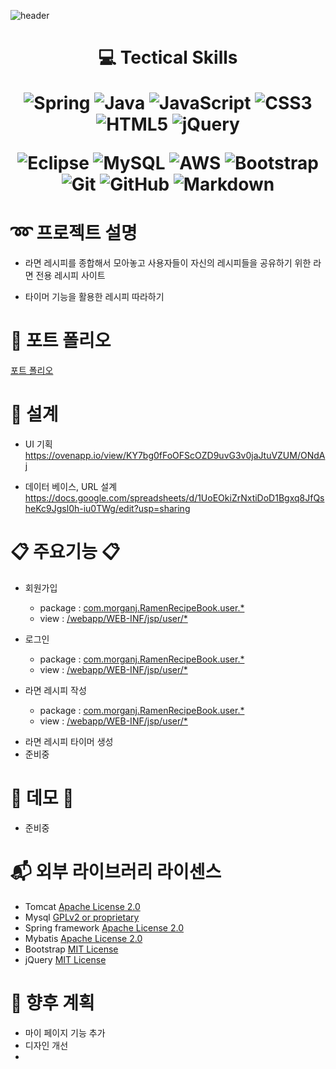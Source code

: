 ![header](https://capsule-render.vercel.app/api?type=transparent&color=37BFF7&height=300&section=header&text=Ramen%20Recipe%20Book&fontSize=90)


<div align=center><h1>💻 Tectical Skills
  
![Spring](https://img.shields.io/badge/spring-%236DB33F.svg?style=for-the-badge&logo=spring&logoColor=white) ![Java](https://img.shields.io/badge/java-%23ED8B00.svg?style=for-the-badge&logo=java&logoColor=white) ![JavaScript](https://img.shields.io/badge/javascript-%23323330.svg?style=for-the-badge&logo=javascript&logoColor=%23F7DF1E) ![CSS3](https://img.shields.io/badge/css3-%231572B6.svg?style=for-the-badge&logo=css3&logoColor=white) ![HTML5](https://img.shields.io/badge/html5-%23E34F26.svg?style=for-the-badge&logo=html5&logoColor=white) ![jQuery](https://img.shields.io/badge/jquery-%230769AD.svg?style=for-the-badge&logo=jquery&logoColor=white)
 
![Eclipse](https://img.shields.io/badge/Eclipse-FE7A16.svg?style=for-the-badge&logo=Eclipse&logoColor=white) ![MySQL](https://img.shields.io/badge/mysql-%2300f.svg?style=for-the-badge&logo=mysql&logoColor=white) ![AWS](https://img.shields.io/badge/AWS-%23FF9900.svg?style=for-the-badge&logo=amazon-aws&logoColor=white) ![Bootstrap](https://img.shields.io/badge/bootstrap-%23563D7C.svg?style=for-the-badge&logo=bootstrap&logoColor=white) ![Git](https://img.shields.io/badge/git-%23F05033.svg?style=for-the-badge&logo=git&logoColor=white) ![GitHub](https://img.shields.io/badge/github-%23121011.svg?style=for-the-badge&logo=github&logoColor=white) ![Markdown](https://img.shields.io/badge/markdown-%23000000.svg?style=for-the-badge&logo=markdown&logoColor=white)
  
  </h1>
 </div>
 
 <h1> ➿ 프로젝트 설명 </h1>
 
  - 라면 레시피를 종합해서 모아놓고 사용자들이 자신의 레시피들을 공유하기 위한 라면 전용 레시피 사이트 

  - 타이머 기능을 활용한 레시피 따라하기 

 <h1> 📁 포트 폴리오 </h1>
 
 <a href="https://drive.google.com/file/d/1v0DN8H9z0Y0fCZ8J_eRtMaDUSQWQt4yp/view?usp=sharing">포트 폴리오 </a>
 
 
 <h1> 📐 설계 </h1>
 
  * UI 기획  
    https://ovenapp.io/view/KY7bg0fFoOFScOZD9uvG3v0jaJtuVZUM/ONdAj
    
  * 데이터 베이스, URL 설계  
     https://docs.google.com/spreadsheets/d/1UoEOkiZrNxtiDoD1Bgxq8JfQsheKc9Jgsl0h-iu0TWg/edit?usp=sharing
 
 
 <h1> 📋 주요기능 📋 </h1>
 
 * 회원가입
   * package : [com.morganj.RamenRecipeBook.user.*](https://github.com/Morgan-Jackson-Kim/RamenRecipeBook/tree/develop/src/main/java/com/morganj/RamenRecipeBook/user)
   * view : [/webapp/WEB-INF/jsp/user/*](https://github.com/Morgan-Jackson-Kim/RamenRecipeBook/tree/develop/src/main/webapp/WEB-INF/jsp/user)
 
 * 로그인
   * package : [com.morganj.RamenRecipeBook.user.*](https://github.com/Morgan-Jackson-Kim/RamenRecipeBook/tree/develop/src/main/java/com/morganj/RamenRecipeBook/user)
   * view : [/webapp/WEB-INF/jsp/user/*](https://github.com/Morgan-Jackson-Kim/RamenRecipeBook/tree/develop/src/main/webapp/WEB-INF/jsp/user)

 * 라면 레시피 작성
   * package : [com.morganj.RamenRecipeBook.user.*](https://github.com/Morgan-Jackson-Kim/RamenRecipeBook/tree/develop/src/main/java/com/morganj/RamenRecipeBook/post)
   * view : [/webapp/WEB-INF/jsp/user/*](https://github.com/Morgan-Jackson-Kim/RamenRecipeBook/tree/develop/src/main/webapp/WEB-INF/jsp/post)
 
 - 라면 레시피 타이머 생성
  - 준비중
 
 
 <h1> 🔨 데모 🔨 </h1>
  
  - 준비중
 
 <h1> 📬 외부 라이브러리 라이센스 </h1>
 
* Tomcat [Apache License 2.0](https://www.apache.org/licenses/LICENSE-2.0) 
* Mysql [GPLv2 or proprietary](https://www.gnu.org/licenses/gpl-3.0.html)
* Spring framework [Apache License 2.0](https://www.apache.org/licenses/LICENSE-2.0)  
* Mybatis [Apache License 2.0](https://www.apache.org/licenses/LICENSE-2.0)
* Bootstrap [MIT License](https://opensource.org/licenses/MIT)
* jQuery [MIT License](https://opensource.org/licenses/MIT)

 <h1> 💬 향후 계획 </h1>
 
  * 마이 페이지 기능 추가 
  * 디자인 개선
  * 
 


